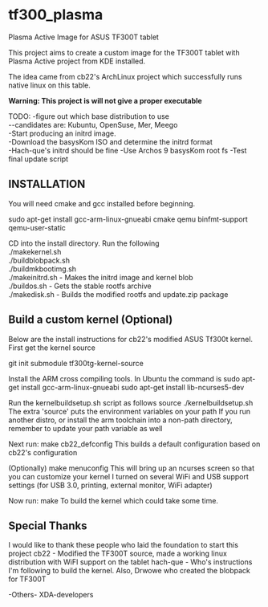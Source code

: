 tf300_plasma
============

Plasma Active Image for ASUS TF300T tablet

This project aims to create a custom image for the TF300T tablet with Plasma Active project from KDE installed.

The idea came from cb22's ArchLinux project which successfully runs native linux on this table.

<strong>Warning: This project is will not give a proper executable</strong>

TODO:
-figure out which base distribution to use<br/>
--candidates are: Kubuntu, OpenSuse, Mer, Meego<br/>
-Start producing an initrd image. <br/>
-Download the basysKom ISO and determine the initrd format<br/>
-Hach-que's initrd should be fine
-Use Archos 9 basysKom root fs
-Test final update script

<h2> INSTALLATION </h2>
You will need cmake and gcc installed before beginning.

sudo apt-get install gcc-arm-linux-gnueabi cmake qemu binfmt-support qemu-user-static

CD into the install directory.
Run the following<br/>
./makekernel.sh<br/>
./buildblobpack.sh<br/>
./buildmkbootimg.sh <br />
./makeinitrd.sh - Makes the initrd image and kernel blob<br />
./buildos.sh - Gets the stable rootfs archive <br />
./makedisk.sh - Builds the modified rootfs and update.zip package <br />

<h2> Build a custom kernel (Optional)</h2>

Below are the install instructions for cb22's modified ASUS Tf300t kernel.
First get the kernel source

git init submodule tf300tg-kernel-source

Install the ARM cross compiling tools. 
In Ubuntu the command is
sudo apt-get install gcc-arm-linux-gnueabi
sudo apt-get install lib-ncurses5-dev

Run the kernelbuildsetup.sh script as follows
source ./kernelbuildsetup.sh
The extra 'source' puts the environment variables on your path
If you run another distro, or install the arm toolchain into a non-path directory, remember to update your path variable as well

Next run:
make cb22_defconfig
This builds a default configuration based on cb22's configuration

(Optionally)
make menuconfig
This will bring up an ncurses screen so that you can customize your kernel
I turned on several WiFi and USB support settings (for USB 3.0, printing, external monitor, WiFi adapter)

Now run:
make
To build the kernel which could take some time.

<h2> Special Thanks </h2>
I would like to thank these people who laid the foundation to start this project
cb22 - Modified the TF300T source, made a working linux distribution with WiFI support on the tablet
hach-que - Who's instructions I'm following to build the kernel. Also, Drwowe who created the blobpack for TF300T

-Others-
XDA-developers
